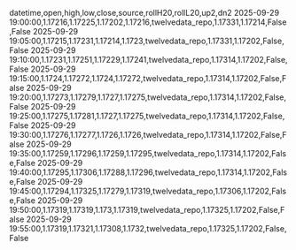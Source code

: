datetime,open,high,low,close,source,rollH20,rollL20,up2,dn2
2025-09-29 19:00:00,1.17216,1.17225,1.17202,1.17216,twelvedata_repo,1.17331,1.17214,False,False
2025-09-29 19:05:00,1.17215,1.17231,1.17214,1.1723,twelvedata_repo,1.17331,1.17202,False,False
2025-09-29 19:10:00,1.17231,1.17251,1.17229,1.17241,twelvedata_repo,1.17314,1.17202,False,False
2025-09-29 19:15:00,1.1724,1.17272,1.1724,1.17272,twelvedata_repo,1.17314,1.17202,False,False
2025-09-29 19:20:00,1.17273,1.17279,1.1727,1.17275,twelvedata_repo,1.17314,1.17202,False,False
2025-09-29 19:25:00,1.17275,1.17281,1.1727,1.17275,twelvedata_repo,1.17314,1.17202,False,False
2025-09-29 19:30:00,1.17276,1.17277,1.1726,1.1726,twelvedata_repo,1.17314,1.17202,False,False
2025-09-29 19:35:00,1.17259,1.17296,1.17259,1.17295,twelvedata_repo,1.17314,1.17202,False,False
2025-09-29 19:40:00,1.17295,1.17306,1.17288,1.17296,twelvedata_repo,1.17314,1.17202,False,False
2025-09-29 19:45:00,1.17294,1.17325,1.17279,1.17319,twelvedata_repo,1.17306,1.17202,False,False
2025-09-29 19:50:00,1.17319,1.17319,1.173,1.17319,twelvedata_repo,1.17325,1.17202,False,False
2025-09-29 19:55:00,1.17319,1.17321,1.17308,1.1732,twelvedata_repo,1.17325,1.17202,False,False
